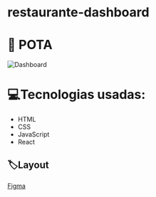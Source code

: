 # restaurante-dashboard
# 🦛 POTA 
![Dashboard](https://github.com/Jailsonsdsj/restaurant-dashboard/assets/111470667/b5048e0a-16c2-4ab5-9258-2a7014b27c7b)


# 💻Tecnologias usadas:

- HTML
- CSS
- JavaScript
- React

## 🏷️Layout
[Figma](https://www.figma.com/file/J2cPOggICvC7lPwbpekZLL/Restaurante?type=design&node-id=18%3A11&t=68rKTHxyDkjtLVOH-1)

